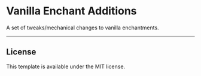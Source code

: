 # Vanilla Enchant Additions
A set of tweaks/mechanical changes to vanilla enchantments.
___
## License

This template is available under the MIT license.

